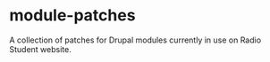 module-patches
==============

A collection of patches for Drupal modules currently in use on Radio Student website.
